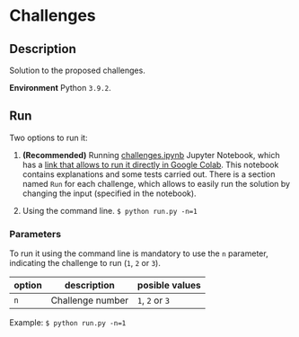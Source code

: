 
# Challenges

## Description

Solution to the proposed challenges.

**Environment**
Python `3.9.2`.

## Run

Two options to run it:
1. **(Recommended)** Running [challenges.ipynb](challenges.ipynb) Jupyter Notebook, which has a [link that allows to run it directly in Google Colab](https://colab.research.google.com/drive/1QOilfTem2NSeHv8i9tRq8xBE-h5E7UtY?usp=sharing). This notebook contains explanations and some tests carried out. There is a section named `Run` for each challenge, which allows to easily run the solution by changing the input (specified in the notebook).

2. Using the command line.
`$ python run.py -n=1`

### Parameters

To run it using the command line is mandatory to use the `n` parameter, indicating the challenge to run (`1`, `2` or `3`).

|option|description|posible values|
| --------- | ------- |------- |
|`n`|Challenge number|`1`, `2` or `3`|

Example:
`$ python run.py -n=1`